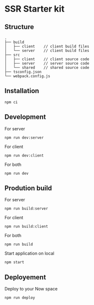 # SSR Starter kit

## Structure

```
.
├── build
│   ├── client    // client build files
│   └── server    // client build files
├── src
│   ├── client    // client source code
│   ├── server    // server source code
│   └── shared    // shared source code
├── tsconfig.json
└── webpack.config.js
```

## Installation

```
npm ci
```

## Development

For server

```
npm run dev:server
```

For client

```
npm run dev:client
```

For both

```
npm run dev
```

## Prodution build

For server

```
npm run build:server
```

For client

```
npm run build:client
```

For both

```
npm run build
```

Start application on local

```
npm start
```

## Deployement

Deploy to your Now space

```
npm run deploy
```
